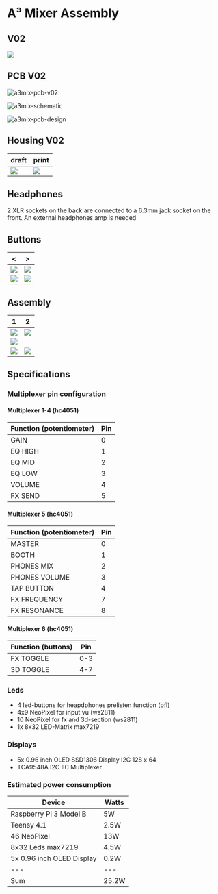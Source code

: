 # A³ Mixer Assembly
## V02
![](pics_assembly/v02/a3mix_v02_displays.jpg)

## PCB V02
![a3mix-pcb-v02](pics_assembly/v01/a3mix-pcb-v02.jpg)

![a3mix-schematic](pics_assembly/v01/a3mix-schematic.jpg)

![a3mix-pcb-design](pics_assembly/v01/a3mix-pcb-design.jpg)

## Housing V02
draft | print
---|---
![](pics_assembly/v02/a3mix_v02_housing_01.jpg) | ![](pics_assembly/v02/a3mix_v02_housing_02.jpg)

## Headphones
2 XLR sockets on the back are connected to a 6.3mm jack socket on the front. An external headphones amp is needed
## Buttons
< | >
---|---
![](pics_assembly/v02/a3mix_v02_buttons_01.jpg) | ![](pics_assembly/v02/a3mix_v02_buttons_02.jpg)
![](pics_assembly/v02/a3mix_v02_buttons_03.jpg) | ![](pics_assembly/v02/a3mix_v02_buttons_05.jpg)

## Assembly
1 | 2
---|---
![](pics_assembly/v02/a3mix_v02_desk_02.jpg) | ![](pics_assembly/v02/a3mix_v02_desk_03.jpg)
![](pics_assembly/v02/a3mix_v02_desk_01.jpg) | 
![](pics_assembly/v02/a3mix_v02_wires_01.jpg) | ![](pics_assembly/v02/a3mix_v02_wires_02.jpg)

## Specifications
### Multiplexer pin configuration
#### Multiplexer 1-4 (hc4051)
Function (potentiometer)| Pin
---|---
GAIN | 0 
EQ HIGH | 1 
EQ MID | 2 
EQ LOW | 3 
VOLUME | 4
FX SEND | 5

#### Multiplexer 5 (hc4051)
Function (potentiometer) | Pin
---|---
MASTER | 0 
BOOTH | 1
PHONES MIX | 2
PHONES VOLUME | 3
TAP BUTTON | 4
FX FREQUENCY | 7
FX RESONANCE | 8

#### Multiplexer 6 (hc4051)
Function (buttons) | Pin
---|---
FX TOGGLE | 0-3
3D TOGGLE | 4-7

### Leds
- 4 led-buttons for heapdphones prelisten function (pfl)
- 4x9 NeoPixel for input vu (ws2811)
- 10 NeoPixel for fx and 3d-section (ws2811)
- 1x 8x32 LED-Matrix max7219
### Displays
- 5x 0.96 inch OLED SSD1306 Display I2C 128 x 64
- TCA9548A I2C IIC Multiplexer

### Estimated power consumption
Device | Watts
---|---
Raspberry Pi 3 Model B | 5W
Teensy 4.1 | 2.5W
46 NeoPixel | 13W
8x32 Leds max7219 | 4.5W
5x 0.96 inch OLED Display | 0.2W
---|---
Sum | 25.2W